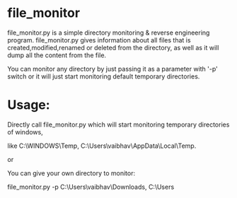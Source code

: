 # file_monitor

file_monitor.py is a simple directory monitoring & reverse engineering program. file_monitor.py gives information about all files that is created,modified,renamed or deleted from the directory, as well as it will dump all the content from the file.

You can monitor any directory by just passing it as a parameter with '-p' switch or it will just start monitoring default temporary directories.

# Usage:
Directly call file_monitor.py which will start monitoring temporary directories of windows, 

like C:\WINDOWS\Temp, C:\Users\vaibhav\AppData\Local\Temp.

or 

You can give your own directory to monitor:

file_monitor.py  -p  C:\Users\vaibhav\Downloads, C:\Users
